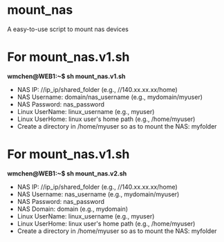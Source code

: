 # mount_nas
A easy-to-use script to mount nas devices

# For mount_nas.v1.sh
**wmchen@WEB1:~$ sh mount_nas.v1.sh**
- NAS IP: //ip_ip/shared_folder (e.g., //140.xx.xx.xx/home)
- NAS Username: domain/nas_username (e.g., mydomain/myuser)
- NAS Password: nas_password
- Linux UserName: linux_username (e.g., myuser)
- Linux UserHome: linux user's home path (e.g., /home/myuser)
- Create a directory in /home/myuser so as to mount the NAS: myfolder


# For mount_nas.v1.sh
**wmchen@WEB1:~$ sh mount_nas.v2.sh**
- NAS IP: //ip_ip/shared_folder (e.g., //140.xx.xx.xx/home)
- NAS Username: nas_username (e.g., mydomain/myuser)
- NAS Password: nas_password
- NAS Domain: domain (e.g., mydomain)
- Linux UserName: linux_username (e.g., myuser)
- Linux UserHome: linux user's home path (e.g., /home/myuser)
- Create a directory in /home/myuser so as to mount the NAS: myfolder
